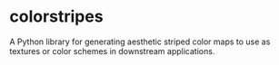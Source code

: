 # colorstripes
A Python library for generating aesthetic striped color maps to use as textures or color schemes in downstream applications.
